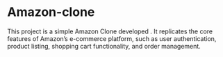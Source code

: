 # Amazon-clone
This project is a simple Amazon Clone developed . It replicates the core features of Amazon’s e-commerce platform, such as user authentication, product listing, shopping cart functionality, and order management.
